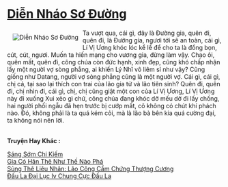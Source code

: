 <a href="https://truyenwiki.net/dien-nhao-so-duong.35480/" title="Diễn Nháo Sơ Đường"><h1>Diễn Nháo Sơ Đường</h1></a><div style="display:table"><img align="right" style="float: left; padding: 10px;" src="https://truyenwiki.net/a/img/str/src/35480.jpg" alt="Diễn Nháo Sơ Đường">Ta vượt qua, cái gì, đây là Đường gia, quên đi, quên đi, là Đường gia, ngươi tới sẽ an toàn, cái gì, Lí Vị Ương khóc lóc kể lể để cho ta là đồng bọn, cút, cút, ngươi. Muốn ta hiến mạng cho vương gia, đừng làm vậy. Chao ôi, quên mất, quên đi, công chúa còn đức hạnh, xinh đẹp, cũng khó chấp nhận lấy một người vợ sòng phẳng, ai khiến Lý Nhĩ vô liêm sỉ như vậy? Cũng giống như Datang, người vợ sòng phẳng cũng là một người vợ. Cái gì, cái gì, chị cả, tại sao lại thích con trai của lão gia tử và lão tiên sinh? Quên đi, quên đi, chị nhìn đi, cái gì, chị, chị cũng giật một con của Lí Vị Ương, Lí Vị Ương này đi xuống Xui xẻo gì chứ, công chúa đang khóc dở mếu dở đi lấy chồng, hai người phối ngẫu đã hẹn trước bị cướp mất, cô không có chút khí phách nào. Đó, không phải là ta quá kém cỏi, mà là lão bà bên kia quá cường đại, ta không nói nên lời.</div><p><br><b>Truyện Hay Khác :</b></p><a href="https://truyenwiki.net/sang-som-chi-kiem.36007/" alt="Sáng Sớm Chi Kiếm">Sáng Sớm Chi Kiếm</a><br/><a href="https://github.com/nownovels/topcv/tree/master/truyenhay/35375" alt="Gia Có Hãn Thê Như Thế Nào Phá">Gia Có Hãn Thê Như Thế Nào Phá</a><br/><a href="https://github.com/nownovels/topcv/tree/master/truyenhay/38146" alt="Sủng Thê Liêu Nhân: Lão Công Cầm Chứng Thượng Cương">Sủng Thê Liêu Nhân: Lão Công Cầm Chứng Thượng Cương</a><br/><a href="https://github.com/nownovels/topcv/tree/master/truyenhay/35107" alt="Đấu La Đại Lục Iv Chung Cực Đấu La">Đấu La Đại Lục Iv Chung Cực Đấu La</a><br/>